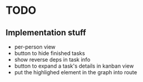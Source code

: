 # TODO

## Implementation stuff

 * per-person view
 * button to hide finished tasks
 * show reverse deps in task info
 * button to expand a task's details in kanban view
 * put the highlighed element in the graph into route
